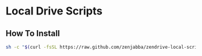# Local Drive Scripts

## How To Install

```bash
sh -c "$(curl -fsSL https://raw.github.com/zenjabba/zendrive-local-scripts/master/install/preinstall.sh)"
```
